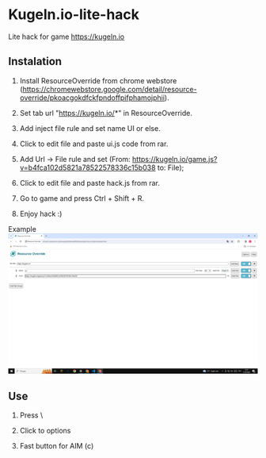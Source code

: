 # Kugeln.io-lite-hack
Lite hack for game https://kugeln.io


## Instalation

1. Install ResourceOverride from chrome webstore (https://chromewebstore.google.com/detail/resource-override/pkoacgokdfckfpndoffpifphamojphii).

2. Set tab url "https://kugeln.io/*" in ResourceOverride.

3. Add inject file rule and set name UI or else.

4. Click to edit file and paste ui.js code from rar.

5. Add Url -> File rule and set (From: https://kugeln.io/game.js?v=b4fca102d5821a78522578336c15b038 to: File);

6. Click to edit file and paste hack.js from rar.

7. Go to game and press Ctrl + Shift + R.

8. Enjoy hack :)

Example
![alt text](https://github.com/CodeVisionEvgen/Kugeln.io-lite-hack/blob/main/example.png)


## Use

1. Press \

2. Click to options

3. Fast button for AIM (c)
